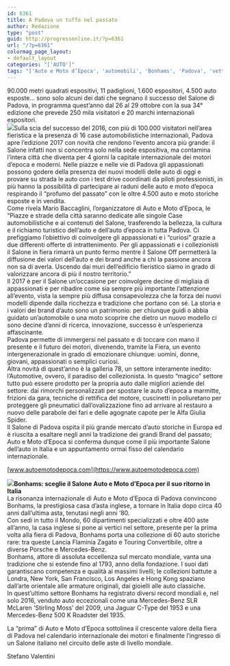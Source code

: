 ```yaml
---
id: 6361
title: A Padova un tuffo nel passato
author: Redazione
type: "post"
guid: http://progressonline.it/?p=6361
url: "/?p=6361"
colormag_page_layout:
- default_layout
categories: "['AUTO']"
tags: "['Auto e Moto d’Epoca', 'automobili', 'Bonhams', 'Padova', 'vetture']"
---
```


90.000 metri quadrati espositivi, 11 padiglioni, 1.600 espositori, 4.500 auto esposte… sono solo alcuni dei dati che segnano il successo del Salone di Padova, in programma quest’anno dal 26 al 29 ottobre con la sua 34° edizione che prevede 250 mila visitatori e 20 marchi internazionali espositori.  
![](https://progressonline.it/wp-content/uploads/2017/10/1476976212627.jpg-al_via_il_salone__auto_e_moto_d_epoca__di_padova-300x179.jpg)Sulla scia del successo del 2016, con più di 100.000 visitatori nell’area fieristica e la presenza di 16 case automobilistiche internazionali, Padova apre l’edizione 2017 con novità che rendono l’evento ancora più grande: il Salone infatti non si concentra solo nella sede espositiva, ma contamina l’intera città che diventa per 4 giorni la capitale internazionale dei motori d’epoca e moderni. Nelle piazze e nelle vie di Padova gli appassionati possono godere della presenza dei nuovi modelli delle auto di oggi e provare su strada le auto con i test drive coordinati da piloti professionisti, in più hanno la possibilità di partecipare ai raduni delle auto e moto d’epoca respirando il “profumo del passato” con le oltre 4.500 auto e moto storiche esposte e in vendita.  
Come rivela Mario Baccaglini, l’organizzatore di Auto e Moto d’Epoca, le “Piazze e strade della città saranno dedicate alle singole Case automobilistiche e ai contenuti del Salone, trasferendo la bellezza, la cultura e il richiamo turistico dell’auto e dell’auto d’epoca in tutta Padova. Ci prefiggiamo l’obiettivo di coinvolgere gli appassionati e i “curiosi” grazie a due differenti offerte di intrattenimento. Per gli appassionati e i collezionisti il Salone in fiera rimarrà un punto fermo mentre il Salone Off permetterà la diffusione dei valori dell’auto e dei brand anche a chi la passione ancora non sa di averla. Uscendo dai muri dell’edificio fieristico siamo in grado di valorizzare ancora di più il nostro territorio.”  
Il 2017 è per il Salone un’occasione per coinvolgere decine di migliaia di appassionati e per ribadire come sia sempre più importante l’attenzione all’evento, vista la sempre più diffusa consapevolezza che la forza dei nuovi modelli dipende dalla ricchezza e tradizione che portano con sé. La storia e i valori dei brand d’auto sono un patrimonio: per chiunque guidi o abbia guidato un’automobile o una moto scoprire che dietro un nuovo modello ci sono decine d’anni di ricerca, innovazione, successo è un’esperienza affascinante.  
Padova permette di immergersi nel passato e di toccare con mano il presente e il futuro dei motori, divenendo, tramite la Fiera, un evento intergenerazionale in grado di emozionare chiunque: uomini, donne, giovani, appassionati o semplici curiosi.  
Altra novità di quest’anno è la galleria 78, un settore interamente inedito: l’Automotive, ovvero, il paradiso del collezionista. In questo “magico” settore tutto può essere prodotto per la propria auto dalle migliori aziende del settore: dai rimorchi personalizzati per spostare le auto d’epoca a marmitte, frizioni da gara, tecniche di rettifica del motore, cuscinetti in poliuretano per proteggere gli pneumatici dall’ovalizzazione fino ad arrivare al restauro a nuovo delle parabole dei fari e delle agognate capote per le Alfa Giulia Spider.  
Il Salone di Padova ospita il più grande mercato d’auto storiche in Europa ed è riuscita a esaltare negli anni la tradizione dei grandi Brand del passato; Auto e Moto d’Epoca si conferma dunque come il più importante Salone dell’auto in Italia e un appuntamento ormai fisso del calendario internazionale.

[www.autoemotodepoca.com](https://www.autoemotodepoca.com)

**![](https://progressonline.it/wp-content/uploads/2017/10/01-Mercedes-Benz-Bonhams-Auction-2015-1180x686-1180x686-300x174.jpg)Bonhams: sceglie il Salone Auto e Moto d’Epoca per il suo ritorno in Italia**  
La risonanza internazionale di Auto e Moto d’Epoca di Padova convincono Bonhams, la prestigiosa casa d’asta inglese, a tornare in Italia dopo circa 40 anni dall’ultima asta, tenutasi negli anni ‘80.  
Con sedi in tutto il Mondo, 60 dipartimenti specializzati e oltre 400 aste all’anno, la casa inglese si pone ai vertici nel settore, presente per la prima volta alla fiera di Padova, Bonhams porta una collezione di 60 auto storiche rare: tra queste Lancia Flaminia Zagato e Touring Convertibile, oltre a diverse Porsche e Mercedes-Benz.  
Bonhams, attore di assoluta eccellenza sul mercato mondiale, vanta una tradizione che si estende fino al 1793, anno della fondazione. I suoi dati garantiscano competenza e qualità ai massimi livelli; le collezioni battute a Londra, New York, San Francisco, Los Angeles e Hong Kong spaziano dall’arte orientale alle armature originali, dai gioielli alle auto classiche.  
In quest’ultimo settore Bonhams ha registrato diversi record mondiali e, nel solo 2016, venduto auto eccezionali come una Mercedes-Benz SLR McLaren ‘Stirling Moss’ del 2009, una Jaguar C-Type del 1953 e una Mercedes-Benz 500 K Roadster del 1935.

La “prima” di Auto e Moto d’Epoca sottolinea il crescente valore della fiera di Padova nel calendario internazionale dei motori e finalmente l’ingresso di un Salone italiano nel circuito delle aste di livello mondiale.

Stefano Valentini